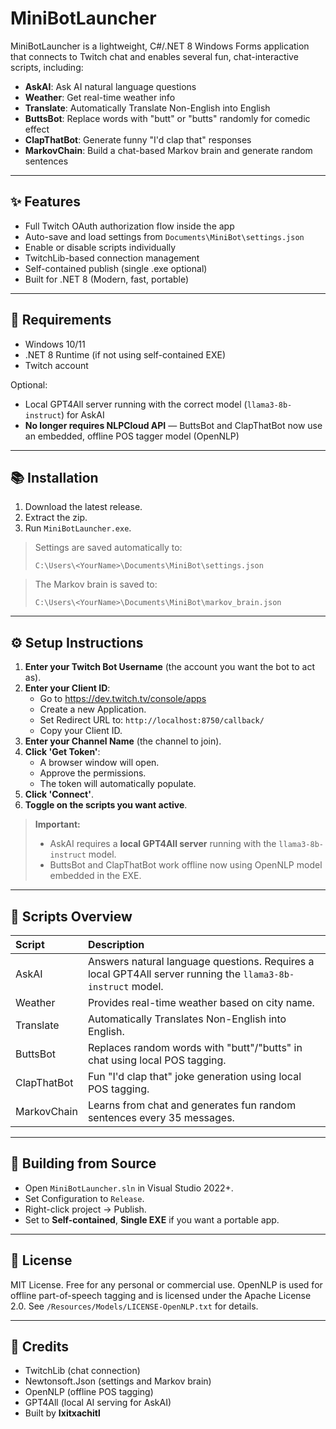 # MiniBotLauncher

MiniBotLauncher is a lightweight, C#/.NET 8 Windows Forms application that connects to Twitch chat and enables several fun, chat-interactive scripts, including:

- **AskAI**: Ask AI natural language questions
- **Weather**: Get real-time weather info
- **Translate**: Automatically Translate Non-English into English
- **ButtsBot**: Replace words with "butt" or "butts" randomly for comedic effect
- **ClapThatBot**: Generate funny "I'd clap that" responses
- **MarkovChain**: Build a chat-based Markov brain and generate random sentences

---

## ✨ Features

- Full Twitch OAuth authorization flow inside the app
- Auto-save and load settings from `Documents\MiniBot\settings.json`
- Enable or disable scripts individually
- TwitchLib-based connection management
- Self-contained publish (single .exe optional)
- Built for .NET 8 (Modern, fast, portable)

---

## 💪 Requirements

- Windows 10/11
- .NET 8 Runtime (if not using self-contained EXE)
- Twitch account

Optional:
- Local GPT4All server running with the correct model (`llama3-8b-instruct`) for AskAI
- **No longer requires NLPCloud API** — ButtsBot and ClapThatBot now use an embedded, offline POS tagger model (OpenNLP)

---

## 📚 Installation

1. Download the latest release.
2. Extract the zip.
3. Run `MiniBotLauncher.exe`.

> Settings are saved automatically to:
>
> `C:\Users\<YourName>\Documents\MiniBot\settings.json`

> The Markov brain is saved to:
>
> `C:\Users\<YourName>\Documents\MiniBot\markov_brain.json`

---

## ⚙️ Setup Instructions

1. **Enter your Twitch Bot Username** (the account you want the bot to act as).
2. **Enter your Client ID**:
   - Go to https://dev.twitch.tv/console/apps
   - Create a new Application.
   - Set Redirect URL to: `http://localhost:8750/callback/`
   - Copy your Client ID.
3. **Enter your Channel Name** (the channel to join).
4. **Click 'Get Token'**:
   - A browser window will open.
   - Approve the permissions.
   - The token will automatically populate.
5. **Click 'Connect'**.
6. **Toggle on the scripts you want active**.

> **Important:**
> - AskAI requires a **local GPT4All server** running with the `llama3-8b-instruct` model.
> - ButtsBot and ClapThatBot work offline now using OpenNLP model embedded in the EXE.

---

## 🔹 Scripts Overview

| Script | Description |
|:---|:---|
| AskAI | Answers natural language questions. Requires a local GPT4All server running the `llama3-8b-instruct` model. |
| Weather | Provides real-time weather based on city name. |
| Translate | Automatically Translates Non-English into English. |
| ButtsBot | Replaces random words with "butt"/"butts" in chat using local POS tagging. |
| ClapThatBot | Fun "I'd clap that" joke generation using local POS tagging. |
| MarkovChain | Learns from chat and generates fun random sentences every 35 messages. |

---

## 🚀 Building from Source

- Open `MiniBotLauncher.sln` in Visual Studio 2022+.
- Set Configuration to `Release`.
- Right-click project → Publish.
- Set to **Self-contained**, **Single EXE** if you want a portable app.

---

## 📄 License

MIT License. Free for any personal or commercial use.
OpenNLP is used for offline part-of-speech tagging and is licensed under the Apache License 2.0.
See `/Resources/Models/LICENSE-OpenNLP.txt` for details.

---

## 🚀 Credits

- TwitchLib (chat connection)
- Newtonsoft.Json (settings and Markov brain)
- OpenNLP (offline POS tagging)
- GPT4All (local AI serving for AskAI)
- Built by **Ixitxachitl**

